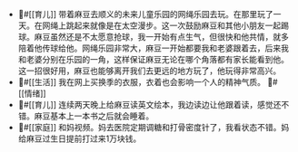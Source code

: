 - #[[育儿]] 带着麻豆去顺义的未来儿童乐园的网绳乐园去玩。在那里玩了一天。在网绳上跳起来就像是在太空漫步。这一次鼓励麻豆和其他小朋友一起踢球。麻豆虽然还是不太愿意抢球，我一开始有点生气，但很快和他共情，就多陪着他传球给他。网绳乐园非常大，麻豆一开始都要我和老婆跟着去，后来我和老婆分别在乐园的一角，这样保证麻豆无论在哪个角落都有家长能看到他。这一招很好用，麻豆也能够离开我们去更远的地方玩了，他玩得非常高兴。
- #[[生活]] 我在网上买换季的衣服，衣着也会影响一个人的精神气质。 #[[情绪]]
- #[[育儿]] 连续两天晚上给麻豆读英文绘本，我边读边让他跟着读，感觉还不错。麻豆基本上一本书之后就会睡着。
- #[[家庭]] 和妈视频。妈去医院定期调糖和打骨密度针了，我看状态不错。妈给麻豆过生日提前打过来1万块钱。
